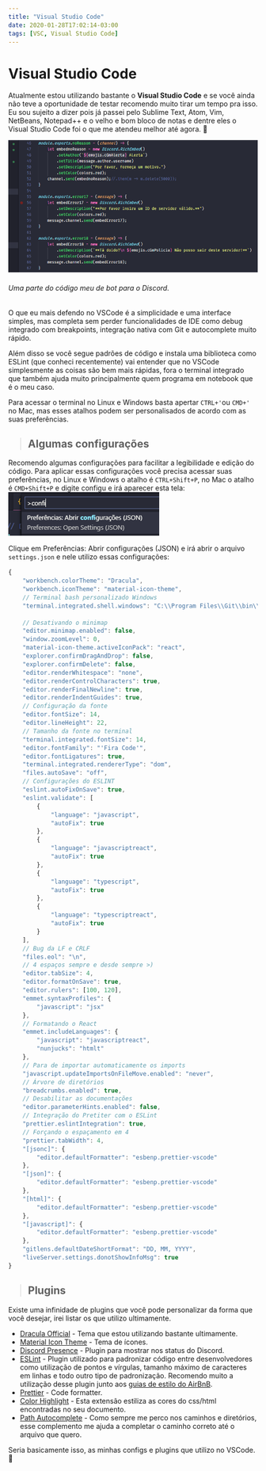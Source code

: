 ```yaml
---
title: "Visual Studio Code"
date: 2020-01-28T17:02:14-03:00
tags: [VSC, Visual Studio Code]
---
```


# Visual Studio Code

Atualmente estou utilizando bastante o **Visual Studio
Code** e se você ainda não teve a oportunidade de testar recomendo muito tirar um tempo pra isso. Eu sou sujeito a dizer pois já passei pelo Sublime Text, Atom, Vim, NetBeans, Notepad++ e o velho e bom bloco de notas e dentre eles o Visual Studio Code foi o que me atendeu melhor até agora. 🖖

![Exemplo do VSC](vscodeexemple.png)

###### Uma parte do código meu de bot para o Discord.

O que eu mais defendo no VSCode é a simplicidade e uma interface simples, mas completa sem perder funcionalidades de IDE como debug integrado com breakpoints, integração nativa com Git e autocomplete muito rápido.

Além disso se você segue padrões de código e instala uma biblioteca como ESLint (que conheci recentemente) vai entender que no VSCode simplesmente as coisas são bem mais rápidas, fora o terminal integrado que também ajuda muito principalmente quem programa em notebook que é o meu caso.

Para acessar o terminal no Linux e Windows basta apertar `CTRL+'`ou `CMD+'` no Mac, mas esses atalhos podem ser personalisados de acordo com as suas preferências.

> ## Algumas configurações

Recomendo algumas configurações para facilitar a legibilidade e edição do código. Para aplicar essas configurações você precisa acessar suas preferências, no Linux e Windows o atalho é `CTRL+Shift+P`, no Mac o atalho é `CMD+Shift+P` e digite configu e irá aparecer esta tela:
![Configuração do VSCode](vscodeconfig.png)

Clique em Preferências: Abrir configurações (JSON) e irá abrir o arquivo `settings.json` e nele utilizo essas configurações:

```js
{
    "workbench.colorTheme": "Dracula",
    "workbench.iconTheme": "material-icon-theme",
    // Terminal bash personalizado Windows
    "terminal.integrated.shell.windows": "C:\\Program Files\\Git\\bin\\bash.exe",

    // Desativando o minimap
    "editor.minimap.enabled": false,
    "window.zoomLevel": 0,
    "material-icon-theme.activeIconPack": "react",
    "explorer.confirmDragAndDrop": false,
    "explorer.confirmDelete": false,
    "editor.renderWhitespace": "none",
    "editor.renderControlCharacters": true,
    "editor.renderFinalNewline": true,
    "editor.renderIndentGuides": true,
    // Configuração da fonte
    "editor.fontSize": 14,
    "editor.lineHeight": 22,
    // Tamanho da fonte no terminal
    "terminal.integrated.fontSize": 14,
    "editor.fontFamily": "'Fira Code'",
    "editor.fontLigatures": true,
    "terminal.integrated.rendererType": "dom",
    "files.autoSave": "off",
    // Configurações do ESLINT
    "eslint.autoFixOnSave": true,
    "eslint.validate": [
        {
            "language": "javascript",
            "autoFix": true
        },
        {
            "language": "javascriptreact",
            "autoFix": true
        },
        {
            "language": "typescript",
            "autoFix": true
        },
        {
            "language": "typescriptreact",
            "autoFix": true
        }
    ],
    // Bug da LF e CRLF
    "files.eol": "\n",
    // 4 espaços sempre e desde sempre >)
    "editor.tabSize": 4,
    "editor.formatOnSave": true,
    "editor.rulers": [100, 120],
    "emmet.syntaxProfiles": {
        "javascript": "jsx"
    },
    // Formatando o React
    "emmet.includeLanguages": {
        "javascript": "javascriptreact",
        "nunjucks": "htmlt"
    },
    // Para de importar automaticamente os imports
    "javascript.updateImportsOnFileMove.enabled": "never",
    // Árvore de diretórios
    "breadcrumbs.enabled": true,
    // Desabilitar as documentações
    "editor.parameterHints.enabled": false,
    // Integração do Pretiter com o ESLint
    "prettier.eslintIntegration": true,
    // Forçando o espaçamento em 4
    "prettier.tabWidth": 4,
    "[jsonc]": {
        "editor.defaultFormatter": "esbenp.prettier-vscode"
    },
    "[json]": {
        "editor.defaultFormatter": "esbenp.prettier-vscode"
    },
    "[html]": {
        "editor.defaultFormatter": "esbenp.prettier-vscode"
    },
    "[javascript]": {
        "editor.defaultFormatter": "esbenp.prettier-vscode"
    },
    "gitlens.defaultDateShortFormat": "DD, MM, YYYY",
    "liveServer.settings.donotShowInfoMsg": true
}
```

> ## Plugins

Existe uma infinidade de plugins que você pode personalizar da forma que você desejar,
irei listar os que utilizo ultimamente.

-   [Dracula Official](https://marketplace.visualstudio.com/items?itemName=dracula-theme.theme-dracula) - Tema que estou utilizando bastante ultimamente.
-   [Material Icon Theme](https://github.com/PKief/vscode-material-icon-theme) - Tema de ícones.
-   [Discord Presence](https://marketplace.visualstudio.com/items?itemName=icrawl.discord-vscode) - Plugin para mostrar nos status do Discord.
-   [ESLint](https://marketplace.visualstudio.com/items?itemName=dbaeumer.vscode-eslint) - Plugin utilizado para padronizar código entre desenvolvedores como utilização de pontos e vírgulas, tamanho máximo de caracteres em linhas e todo outro tipo de padronização. Recomendo muito a utilização desse plugin junto aos [guias de estilo do AirBnB](https://www.npmjs.com/package/eslint-config-airbnb-base).
-   [Prettier](https://github.com/prettier/prettier-vscode) - Code formatter.
-   [Color Highlight](https://github.com/naumovs/vscode-ext-color-highlight) - Esta extensão estiliza as cores do css/html encontradas no seu documento.
-   [Path Autocomplete](https://github.com/ionutvmi/path-autocomplete) - Como sempre me perco nos caminhos e diretórios, esse complemento me ajuda a completar o caminho correto até o arquivo que quero.

Seria basicamente isso, as minhas configs e plugins que utilizo no VSCode. 🖖
